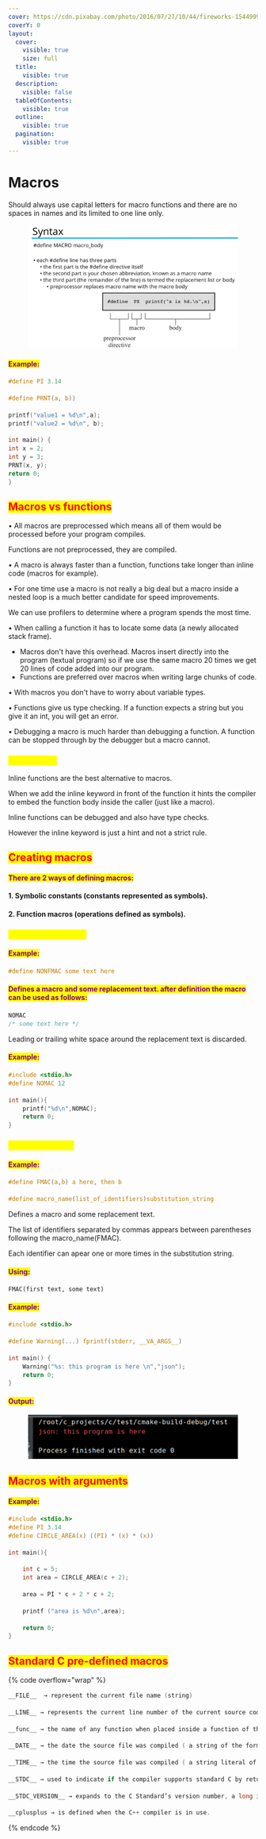 ```yaml
---
cover: https://cdn.pixabay.com/photo/2016/07/27/10/44/fireworks-1544999_1280.jpg
coverY: 0
layout:
  cover:
    visible: true
    size: full
  title:
    visible: true
  description:
    visible: false
  tableOfContents:
    visible: true
  outline:
    visible: true
  pagination:
    visible: true
---
```


# Macros

Should always use capital letters for macro functions and there are no spaces in names and its limited to one line only.

<figure><img src="../../.gitbook/assets/image (6).png" alt="" width="563"><figcaption></figcaption></figure>

#### <mark style="color:purple;">Example:</mark>

```c
#define PI 3.14

#define PRNT(a, b))

printf("value1 = %d\n",a); 
printf("value2 = %d\n", b);

int main() {
int x = 2;
int y = 3;
PRNT(x, y);
return 0;
}
```

## <mark style="color:red;">Macros vs functions</mark>

• All macros are preprocessed which means all of them would be processed before your program compiles.&#x20;

Functions are not preprocessed, they are compiled.

• A macro is always faster than a function, functions take longer than inline code (macros for example).

• For one time use a macro is not really a big deal but a macro inside a nested loop is a much better candidate for speed improvements.&#x20;

We can use profilers to determine where a program spends the most time.

• When calling a function it has to locate some data (a newly allocated stack frame).&#x20;

* Macros don't have this overhead. Macros insert directly into the program (textual program) so if we use the same macro 20 times we get 20 lines of code added into our program.
* Functions are preferred over macros when writing large chunks of code.

• With macros you don't have to worry about variable types.

• Functions give us type checking. If a function expects a string but you give it an int, you will get an error.

• Debugging a macro is much harder than debugging a function. A function can be stopped through by the debugger but a macro cannot.

### <mark style="color:yellow;">Alternatives</mark>

Inline functions are the best alternative to macros.&#x20;

When we add the inline keyword in front of the function it hints the compiler to embed the function body inside the caller (just like a macro).

Inline functions can be debugged and also have type checks.

However the inline keyword is just a hint and not a strict rule.

## <mark style="color:red;">Creating macros</mark>

#### <mark style="color:purple;">There are 2 ways of defining macros:</mark>

#### 1. Symbolic constants (constants represented as symbols).

#### 2. Function macros (operations defined as symbols).

### <mark style="color:yellow;">Symbolic constants</mark>

#### <mark style="color:purple;">Example:</mark>

```c
#define NONFMAC some text here
```

#### <mark style="color:purple;">Defines a macro and some replacement text. after definition the macro can be used as follows:</mark>

```c
NOMAC
/* some text here */
```

Leading or trailing white space around the replacement text is discarded.

#### <mark style="color:purple;">Example:</mark>

```c
#include <stdio.h>
#define NOMAC 12

int main(){
    printf("%d\n",NOMAC);
    return 0;
}
```

### <mark style="color:yellow;">Function macros</mark>

#### <mark style="color:purple;">Example:</mark>

```c
#define FMAC(a,b) a here, then b

#define macro_name(list_of_identifiers)substitution_string
```

Defines a macro and some replacement text.&#x20;

The list of identifiers separated by commas appears between parentheses following the macro\_name(FMAC).&#x20;

Each identifier can apear one or more times in the substitution string.

#### <mark style="color:purple;">Using:</mark>

```
FMAC(first text, some text)
```

#### <mark style="color:purple;">Example:</mark>

```c
#include <stdio.h>

#define Warning(...) fprintf(stderr, __VA_ARGS__)

int main() {
    Warning("%s: this program is here \n","json");
    return 0;
}
```

#### <mark style="color:purple;">Output:</mark>

<figure><img src="../../.gitbook/assets/image (9).png" alt=""><figcaption></figcaption></figure>

## <mark style="color:red;">Macros with arguments</mark>

#### <mark style="color:purple;">Example:</mark>

```c
#include <stdio.h>
#define PI 3.14
#define CIRCLE_AREA(x) ((PI) * (x) * (x))

int main(){

    int c = 5;
    int area = CIRCLE_AREA(c + 2);
    
    area = PI * c + 2 * c + 2;
    
    printf ("area is %d\n",area);
    
    return 0;
}
```

## <mark style="color:red;">Standard C pre-defined macros</mark>

{% code overflow="wrap" %}
```c
__FILE__  → represent the current file name (string)

__LINE__ → represents the current line number of the current source code (an integer constant)

__func__ → the name of any function when placed inside a function of the current file ( not part of the standard) 

__DATE__ → the date the source file was compiled ( a string of the format "Mmm dd yyyy" such as "jan 19 2002")

__TIME__ → the time the source file was compiled ( a string literal of the format "hh:mm:ss")

__STDC__ → used to indicate if the compiler supports standard C by returning value 1

__STDC_VERSION__ → expands to the C Standard’s version number, a long integer constant of the form yyyymmL where yyyy and mm are the year and month of the Standard version.The value 199409L signifies the 1989 C standard as amended in 1994

__cplusplus → is defined when the C++ compiler is in use.
```
{% endcode %}
